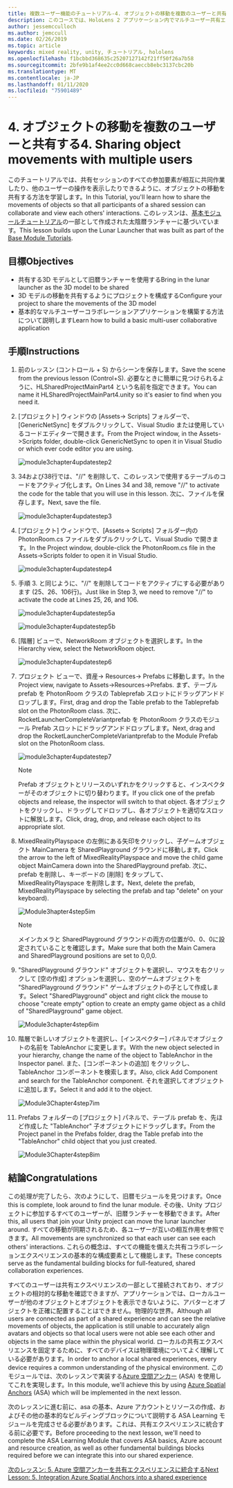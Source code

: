 ```yaml
---
title: 複数ユーザー機能のチュートリアル-4. オブジェクトの移動を複数のユーザーと共有する
description: このコースでは、HoloLens 2 アプリケーション内でマルチユーザー共有エクスペリエンスを実装する方法について説明します。
author: jessemcculloch
ms.author: jemccull
ms.date: 02/26/2019
ms.topic: article
keywords: mixed reality, unity, チュートリアル, hololens
ms.openlocfilehash: f1bcbbd368635c25207127142f21ff50f26a7b58
ms.sourcegitcommit: 2bfe9b1af4ee2cc0d668caeccb8ebc3137cbc20b
ms.translationtype: MT
ms.contentlocale: ja-JP
ms.lasthandoff: 01/11/2020
ms.locfileid: "75901489"
---
```

# <a name="4-sharing-object-movements-with-multiple-users"></a><span data-ttu-id="a7823-105">4. オブジェクトの移動を複数のユーザーと共有する</span><span class="sxs-lookup"><span data-stu-id="a7823-105">4. Sharing object movements with multiple users</span></span>

<span data-ttu-id="a7823-106">このチュートリアルでは、共有セッションのすべての参加要素が相互に共同作業したり、他のユーザーの操作を表示したりできるように、オブジェクトの移動を共有する方法を学習します。</span><span class="sxs-lookup"><span data-stu-id="a7823-106">In this Tutorial, you'll learn how to share the movements of objects so that all participants of a shared session can collaborate and view each others' interactions.</span></span> <span data-ttu-id="a7823-107">このレッスンは、[基本モジュールチュートリアル](mrlearning-base.md)の一部として作成された太陰暦ランチャーに基づいています。</span><span class="sxs-lookup"><span data-stu-id="a7823-107">This lesson builds upon the Lunar Launcher that was built as part of the [Base Module Tutorials](mrlearning-base.md).</span></span>

## <a name="objectives"></a><span data-ttu-id="a7823-108">目標</span><span class="sxs-lookup"><span data-stu-id="a7823-108">Objectives</span></span>

- <span data-ttu-id="a7823-109">共有する3D モデルとして旧暦ランチャーを使用する</span><span class="sxs-lookup"><span data-stu-id="a7823-109">Bring in the lunar launcher as the 3D model to be shared</span></span>
- <span data-ttu-id="a7823-110">3D モデルの移動を共有するようにプロジェクトを構成する</span><span class="sxs-lookup"><span data-stu-id="a7823-110">Configure your project to share the movements of the 3D model</span></span>
- <span data-ttu-id="a7823-111">基本的なマルチユーザーコラボレーションアプリケーションを構築する方法について説明します</span><span class="sxs-lookup"><span data-stu-id="a7823-111">Learn how to build a basic multi-user collaborative application</span></span>

## <a name="instructions"></a><span data-ttu-id="a7823-112">手順</span><span class="sxs-lookup"><span data-stu-id="a7823-112">Instructions</span></span>

1. <span data-ttu-id="a7823-113">前のレッスン (コントロール + S) からシーンを保存します。</span><span class="sxs-lookup"><span data-stu-id="a7823-113">Save the scene from the previous lesson (Control+S).</span></span> <span data-ttu-id="a7823-114">必要なときに簡単に見つけられるように、HLSharedProjectMainPart4 という名前を指定できます。</span><span class="sxs-lookup"><span data-stu-id="a7823-114">You can name it HLSharedProjectMainPart4.unity so it's easier to find when you need it.</span></span>

2. <span data-ttu-id="a7823-115">[プロジェクト] ウィンドウの [Assets-> Scripts] フォルダーで、[GenericNetSync] をダブルクリックして、Visual Studio または使用しているコードエディターで開きます。</span><span class="sxs-lookup"><span data-stu-id="a7823-115">From the Project window, in the Assets->Scripts folder, double-click GenericNetSync to open it in Visual Studio or which ever code editor you are using.</span></span>  

    ![module3chapter4updatestep2](images/module3chapter4updatestep2.png)

3. <span data-ttu-id="a7823-117">34および38行では、"//" を削除して、このレッスンで使用するテーブルのコードをアクティブ化します。</span><span class="sxs-lookup"><span data-stu-id="a7823-117">On Lines 34 and 38, remove "//" to activate the code for the table that you will use in this lesson.</span></span> <span data-ttu-id="a7823-118">次に、ファイルを保存します。</span><span class="sxs-lookup"><span data-stu-id="a7823-118">Next, save the file.</span></span>

    ![module3chapter4updatestep3](images/module3chapter4updatestep3.png)

4. <span data-ttu-id="a7823-120">[プロジェクト] ウィンドウで、[Assets-> Scripts] フォルダー内の PhotonRoom.cs ファイルをダブルクリックして、Visual Studio で開きます。</span><span class="sxs-lookup"><span data-stu-id="a7823-120">In the Project window, double-click the PhotonRoom.cs file in the Assets->Scripts folder to open it in Visual Studio.</span></span>

    ![module3chapter4updatestep4](images/module3chapter4updatestep4.png)

5. <span data-ttu-id="a7823-122">手順 3. と同じように、"//" を削除してコードをアクティブにする必要があります (25、26、106行)。</span><span class="sxs-lookup"><span data-stu-id="a7823-122">Just like in Step 3, we need to remove "//" to activate the code at Lines 25, 26, and 106.</span></span>

    ![module3chapter4updatestep5a](images/module3chapter4updatestep5a.png)

    ![module3chapter4updatestep5b](images/module3chapter4updatestep5b.png)

6. <span data-ttu-id="a7823-125">[階層] ビューで、NetworkRoom オブジェクトを選択します。</span><span class="sxs-lookup"><span data-stu-id="a7823-125">In the Hierarchy view, select the NetworkRoom object.</span></span>

    ![module3chapter4updatestep6](images/module3chapter4updatestep6.png)

7. <span data-ttu-id="a7823-127">プロジェクト ビューで、資産-> Resources-> Prefabs に移動します。</span><span class="sxs-lookup"><span data-stu-id="a7823-127">In the Project view, navigate to Assets->Resources->Prefabs.</span></span> <span data-ttu-id="a7823-128">まず、テーブル prefab を PhotonRoom クラスの Tableprefab スロットにドラッグアンドドロップします。</span><span class="sxs-lookup"><span data-stu-id="a7823-128">First, drag and drop the Table prefab to the Tableprefab slot on the PhotonRoom class.</span></span> <span data-ttu-id="a7823-129">次に、RocketLauncherCompleteVariantprefab を PhotonRoom クラスのモジュール Prefab スロットにドラッグアンドドロップします。</span><span class="sxs-lookup"><span data-stu-id="a7823-129">Next, drag and drop the RocketLauncherCompleteVariantprefab to the Module Prefab slot on the PhotonRoom class.</span></span>

    ![module3chapter4updatestep7](images/module3chapter4updatestep7.png)

    >[!NOTE]
    ><span data-ttu-id="a7823-131">Prefab オブジェクトとリリースのいずれかをクリックすると、インスペクターがそのオブジェクトに切り替わります。</span><span class="sxs-lookup"><span data-stu-id="a7823-131">If you click one of the prefab objects and release, the inspector will switch to that object.</span></span> <span data-ttu-id="a7823-132">各オブジェクトをクリックし、ドラッグしてドロップし、各オブジェクトを適切なスロットに解放します。</span><span class="sxs-lookup"><span data-stu-id="a7823-132">Click, drag, drop, and release each object to its appropriate slot.</span></span>

8. <span data-ttu-id="a7823-133">MixedRealityPlayspace の左側にある矢印をクリックし、子ゲームオブジェクト MainCamera を SharedPlayground グラウンドに移動します。</span><span class="sxs-lookup"><span data-stu-id="a7823-133">Click the arrow to the left of MixedRealityPlayspace and move the child game object MainCamera down into the SharedPlayground prefab.</span></span> <span data-ttu-id="a7823-134">次に、prefab を削除し、キーボードの [削除] をタップして、MixedRealityPlayspace を削除します。</span><span class="sxs-lookup"><span data-stu-id="a7823-134">Next, delete the prefab, MixedRealityPlayspace by selecting the prefab and tap "delete" on your keyboard).</span></span>

    ![Module3hapter4step5im](images/module3chapter4step5im.PNG)

    >[!NOTE]
    ><span data-ttu-id="a7823-136">メインカメラと SharedPlayground グラウンドの両方の位置が0、0、0に設定されていることを確認します。</span><span class="sxs-lookup"><span data-stu-id="a7823-136">Make sure that both the Main Camera and SharedPlayground positions are set to 0,0,0.</span></span>

9. <span data-ttu-id="a7823-137">"SharedPlayground グラウンド" オブジェクトを選択し、マウスを右クリックして [空の作成] オプションを選択し、空のゲームオブジェクトを "SharedPlayground グラウンド" ゲームオブジェクトの子として作成します。</span><span class="sxs-lookup"><span data-stu-id="a7823-137">Select "SharedPlayground" object and right click the mouse to choose "create empty" option to create an empty game object as a child of "SharedPlayground" game object.</span></span>

   ![Module3chapter4step6im](images/module3chapter4step6im.PNG)

10. <span data-ttu-id="a7823-139">階層で新しいオブジェクトを選択し、[インスペクター] パネルでオブジェクトの名前を TableAnchor に変更します。</span><span class="sxs-lookup"><span data-stu-id="a7823-139">With the new object selected in your hierarchy, change the name of the object to TableAnchor in the Inspector panel.</span></span> <span data-ttu-id="a7823-140">また、[コンポーネントの追加] をクリックし、TableAnchor コンポーネントを検索します。</span><span class="sxs-lookup"><span data-stu-id="a7823-140">Also, click Add Component and search for the TableAnchor component.</span></span> <span data-ttu-id="a7823-141">それを選択してオブジェクトに追加します。</span><span class="sxs-lookup"><span data-stu-id="a7823-141">Select it and add it to the object.</span></span>

    ![Module3Chapter4step7im](images/module3chapter4step7im.PNG)

11. <span data-ttu-id="a7823-143">Prefabs フォルダーの [プロジェクト] パネルで、テーブル prefab を、先ほど作成した "TableAnchor" 子オブジェクトにドラッグします。</span><span class="sxs-lookup"><span data-stu-id="a7823-143">From the Project panel in the Prefabs folder, drag the Table prefab into the "TableAnchor" child object that you just created.</span></span>

    ![Module3Chapter4step8im](images/module3chapter4step8im.PNG)

## <a name="congratulations"></a><span data-ttu-id="a7823-145">結論</span><span class="sxs-lookup"><span data-stu-id="a7823-145">Congratulations</span></span>

<span data-ttu-id="a7823-146">この処理が完了したら、次のようにして、旧暦モジュールを見つけます。</span><span class="sxs-lookup"><span data-stu-id="a7823-146">Once this is complete, look around to find the lunar module.</span></span> <span data-ttu-id="a7823-147">その後、Unity プロジェクトに参加するすべてのユーザーが、旧暦ランチャーを移動できます。</span><span class="sxs-lookup"><span data-stu-id="a7823-147">After this, all users that join your Unity project can move the lunar launcher around.</span></span>  <span data-ttu-id="a7823-148">すべての移動が同期されるため、各ユーザーが互いの相互作用を参照できます。</span><span class="sxs-lookup"><span data-stu-id="a7823-148">All movements are synchronized so that each user can see each others' interactions.</span></span> <span data-ttu-id="a7823-149">これらの概念は、すべての機能を備えた共有コラボレーションエクスペリエンスの基本的な構成要素として機能します。</span><span class="sxs-lookup"><span data-stu-id="a7823-149">These concepts serve as the fundamental building blocks for full-featured, shared collaboration experiences.</span></span>

<span data-ttu-id="a7823-150">すべてのユーザーは共有エクスペリエンスの一部として接続されており、オブジェクトの相対的な移動を確認できますが、アプリケーションでは、ローカルユーザーが他のオブジェクトとオブジェクトを表示できないように、アバターとオブジェクトを正確に配置することはできません。物理的な世界。</span><span class="sxs-lookup"><span data-stu-id="a7823-150">Although all users are connected as part of a shared experience and can see the relative movements of objects, the application is still unable to accurately align avatars and objects so that local users were not able see each other and objects in the same place within the physical world.</span></span> <span data-ttu-id="a7823-151">ローカルの共有エクスペリエンスを固定するために、すべてのデバイスは物理環境についてよく理解している必要があります。</span><span class="sxs-lookup"><span data-stu-id="a7823-151">In order to anchor a local shared experiences, every device requires a common understanding of the physical environment.</span></span> <span data-ttu-id="a7823-152">このモジュールでは、次のレッスンで実装する[Azure 空間アンカー](<https://azure.microsoft.com//services/spatial-anchors/>) (ASA) を使用してこれを実現します。</span><span class="sxs-lookup"><span data-stu-id="a7823-152">In this module, we'll achieve this by using [Azure Spatial Anchors](<https://azure.microsoft.com//services/spatial-anchors/>) (ASA) which will be implemented in the next lesson.</span></span>

<span data-ttu-id="a7823-153">次のレッスンに進む前に、asa の基本、Azure アカウントとリソースの作成、およびその他の基本的なビルディングブロックについて説明する ASA Learning モジュールを完成させる必要があります。これは、共有エクスペリエンスに統合する前に必要です。</span><span class="sxs-lookup"><span data-stu-id="a7823-153">Before proceeding to the next lesson, we'll need to complete the ASA Learning Module that covers ASA basics, Azure account and resource creation, as well as other fundamental buildings blocks required before we can integrate this into our shared experience.</span></span>

<span data-ttu-id="a7823-154">[次のレッスン: 5. Azure 空間アンカーを共有エクスペリエンスに統合する](mrlearning-sharing(photon)-ch5.md)</span><span class="sxs-lookup"><span data-stu-id="a7823-154">[Next Lesson: 5. Integration Azure Spatial Anchors into a shared experience](mrlearning-sharing(photon)-ch5.md)</span></span>
